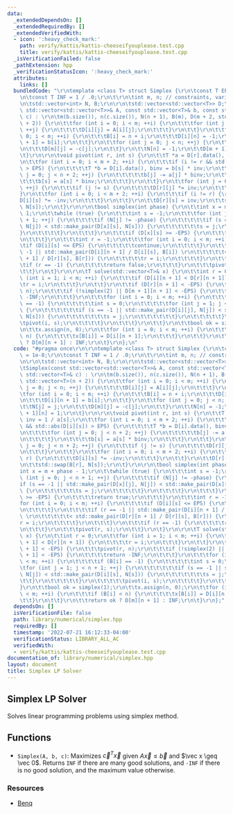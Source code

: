 ```yaml
---
data:
  _extendedDependsOn: []
  _extendedRequiredBy: []
  _extendedVerifiedWith:
  - icon: ':heavy_check_mark:'
    path: verify/kattis/kattis-cheeseifyouplease.test.cpp
    title: verify/kattis/kattis-cheeseifyouplease.test.cpp
  _isVerificationFailed: false
  _pathExtension: hpp
  _verificationStatusIcon: ':heavy_check_mark:'
  attributes:
    links: []
  bundledCode: "\r\ntemplate <class T> struct Simplex {\r\n\tconst T EPS = 1e-8;\r\
    \n\tconst T INF = 1 / .0;\r\n\t\r\n\tint m, n; // constraints, variables\r\n\r\
    \n\tstd::vector<int> N, B;\r\n\r\n\tstd::vector<std::vector<T>> D;\r\n\r\n\tSimplex(const\
    \ std::vector<std::vector<T>>& A, const std::vector<T>& b, const std::vector<T>&\
    \ c) : \r\n\tm(b.size()), n(c.size()), N(n + 1), B(m), D(m + 2, std::vector<T>(n\
    \ + 2)) {\r\n\t\tfor (int i = 0; i < m; ++i) {\r\n\t\t\tfor (int j = 0; j < n;\
    \ ++j) {\r\n\t\t\t\tD[i][j] = A[i][j];\r\n\t\t\t}\r\n\t\t}\r\n\t\tfor (int i =\
    \ 0; i < m; ++i) {\r\n\t\t\tB[i] = n + i;\r\n\t\t\tD[i][n] = -1;\r\n\t\t\tD[i][n\
    \ + 1] = b[i];\r\n\t\t}\r\n\t\tfor (int j = 0; j < n; ++j) {\r\n\t\t\tN[j] = j;\r\
    \n\t\t\tD[m][j] = -c[j];\r\n\t\t}\r\n\t\tN[n] = -1;\r\n\t\tD[m + 1][n] = 1;\r\n\
    \t}\r\n\r\n\tvoid pivot(int r, int s) {\r\n\t\tT *a = D[r].data(), inv = 1 / a[s];\r\
    \n\t\tfor (int i = 0; i < m + 2; ++i) {\r\n\t\t\tif (i != r && std::abs(D[i][s])\
    \ > EPS) {\r\n\t\t\t\tT *b = D[i].data(), binv = b[s] * inv;\r\n\t\t\t\tfor (int\
    \ j = 0; j < n + 2; ++j) {\r\n\t\t\t\t\tb[j] -= a[j] * binv;\r\n\t\t\t\t}\r\n\t\
    \t\t\tb[s] = a[s] * binv;\r\n\t\t\t}\r\n\t\t}\r\n\t\tfor (int j = 0; j < n + 2;\
    \ ++j) {\r\n\t\t\tif (j != s) {\r\n\t\t\t\tD[r][j] *= inv;\r\n\t\t\t}\r\n\t\t\
    }\r\n\t\tfor (int i = 0; i < m + 2; ++i) {\r\n\t\t\tif (i != r) {\r\n\t\t\t\t\
    D[i][s] *= -inv;\r\n\t\t\t}\r\n\t\t}\r\n\t\tD[r][s] = inv;\r\n\t\tstd::swap(B[r],\
    \ N[s]);\r\n\t}\r\n\r\n\tbool simplex(int phase) {\r\n\t\tint x = m + phase -\
    \ 1;\r\n\t\twhile (true) {\r\n\t\t\tint s = -1;\r\n\t\t\tfor (int j = 0; j < n\
    \ + 1; ++j) {\r\n\t\t\t\tif (N[j] != -phase) {\r\n\t\t\t\t\tif (s == -1 || std::make_pair(D[x][j],\
    \ N[j]) < std::make_pair(D[x][s], N[s])) {\r\n\t\t\t\t\t\ts = j;\r\n\t\t\t\t\t\
    }\r\n\t\t\t\t}\r\n\t\t\t}\r\n\t\t\tif (D[x][s] >= -EPS) {\r\n\t\t\t\treturn true;\r\
    \n\t\t\t}\r\n\t\t\tint r = -1;\r\n\t\t\tfor (int i = 0; i < m; ++i) {\r\n\t\t\t\
    \tif (D[i][s] <= EPS) {\r\n\t\t\t\t\tcontinue;\r\n\t\t\t\t}\r\n\t\t\t\tif (r ==\
    \ -1 || std::make_pair(D[i][n + 1] / D[i][s], B[i]) \r\n\t\t\t\t\t< std::make_pair(D[r][n\
    \ + 1] / D[r][s], B[r])) {\r\n\t\t\t\t\tr = i;\r\n\t\t\t\t}\r\n\t\t\t}\r\n\t\t\
    \tif (r == -1) {\r\n\t\t\t\treturn false;\r\n\t\t\t}\r\n\t\t\tpivot(r, s);\r\n\
    \t\t}\r\n\t}\r\n\r\n\tT solve(std::vector<T>& x) {\r\n\t\tint r = 0;\r\n\t\tfor\
    \ (int i = 1; i < m; ++i) {\r\n\t\t\tif (D[i][n + 1] < D[r][n + 1]) {\r\n\t\t\t\
    \tr = i;\r\n\t\t\t}\r\n\t\t}\r\n\t\tif (D[r][n + 1] < -EPS) {\r\n\t\t\tpivot(r,\
    \ n);\r\n\t\t\tif (!simplex(2) || D[m + 1][n + 1] < -EPS) {\r\n\t\t\t\treturn\
    \ -INF;\r\n\t\t\t}\r\n\t\t\tfor (int i = 0; i < m; ++i) {\r\n\t\t\t\tif (B[i]\
    \ == -1) {\r\n\t\t\t\t\tint s = 0;\r\n\t\t\t\t\tfor (int j = 1; j < n + 1; ++j)\
    \ {\r\n\t\t\t\t\t\tif (s == -1 || std::make_pair(D[i][j], N[j]) < std::make_pair(D[i][s],\
    \ N[s])) {\r\n\t\t\t\t\t\t\ts = j;\r\n\t\t\t\t\t\t}\r\n\t\t\t\t\t}\r\n\t\t\t\t\
    \tpivot(i, s);\r\n\t\t\t\t}\r\n\t\t\t}\r\n\t\t}\r\n\t\tbool ok = simplex(1);\r\
    \n\t\tx.assign(n, 0);\r\n\t\tfor (int i = 0; i < m; ++i) {\r\n\t\t\tif (B[i] <\
    \ n) {\r\n\t\t\t\tx[B[i]] = D[i][n + 1];\r\n\t\t\t}\r\n\t\t}\r\n\t\treturn ok\
    \ ? D[m][n + 1] : INF;\r\n\t}\r\n};\n"
  code: "#pragma once\r\n\r\ntemplate <class T> struct Simplex {\r\n\tconst T EPS\
    \ = 1e-8;\r\n\tconst T INF = 1 / .0;\r\n\t\r\n\tint m, n; // constraints, variables\r\
    \n\r\n\tstd::vector<int> N, B;\r\n\r\n\tstd::vector<std::vector<T>> D;\r\n\r\n\
    \tSimplex(const std::vector<std::vector<T>>& A, const std::vector<T>& b, const\
    \ std::vector<T>& c) : \r\n\tm(b.size()), n(c.size()), N(n + 1), B(m), D(m + 2,\
    \ std::vector<T>(n + 2)) {\r\n\t\tfor (int i = 0; i < m; ++i) {\r\n\t\t\tfor (int\
    \ j = 0; j < n; ++j) {\r\n\t\t\t\tD[i][j] = A[i][j];\r\n\t\t\t}\r\n\t\t}\r\n\t\
    \tfor (int i = 0; i < m; ++i) {\r\n\t\t\tB[i] = n + i;\r\n\t\t\tD[i][n] = -1;\r\
    \n\t\t\tD[i][n + 1] = b[i];\r\n\t\t}\r\n\t\tfor (int j = 0; j < n; ++j) {\r\n\t\
    \t\tN[j] = j;\r\n\t\t\tD[m][j] = -c[j];\r\n\t\t}\r\n\t\tN[n] = -1;\r\n\t\tD[m\
    \ + 1][n] = 1;\r\n\t}\r\n\r\n\tvoid pivot(int r, int s) {\r\n\t\tT *a = D[r].data(),\
    \ inv = 1 / a[s];\r\n\t\tfor (int i = 0; i < m + 2; ++i) {\r\n\t\t\tif (i != r\
    \ && std::abs(D[i][s]) > EPS) {\r\n\t\t\t\tT *b = D[i].data(), binv = b[s] * inv;\r\
    \n\t\t\t\tfor (int j = 0; j < n + 2; ++j) {\r\n\t\t\t\t\tb[j] -= a[j] * binv;\r\
    \n\t\t\t\t}\r\n\t\t\t\tb[s] = a[s] * binv;\r\n\t\t\t}\r\n\t\t}\r\n\t\tfor (int\
    \ j = 0; j < n + 2; ++j) {\r\n\t\t\tif (j != s) {\r\n\t\t\t\tD[r][j] *= inv;\r\
    \n\t\t\t}\r\n\t\t}\r\n\t\tfor (int i = 0; i < m + 2; ++i) {\r\n\t\t\tif (i !=\
    \ r) {\r\n\t\t\t\tD[i][s] *= -inv;\r\n\t\t\t}\r\n\t\t}\r\n\t\tD[r][s] = inv;\r\
    \n\t\tstd::swap(B[r], N[s]);\r\n\t}\r\n\r\n\tbool simplex(int phase) {\r\n\t\t\
    int x = m + phase - 1;\r\n\t\twhile (true) {\r\n\t\t\tint s = -1;\r\n\t\t\tfor\
    \ (int j = 0; j < n + 1; ++j) {\r\n\t\t\t\tif (N[j] != -phase) {\r\n\t\t\t\t\t\
    if (s == -1 || std::make_pair(D[x][j], N[j]) < std::make_pair(D[x][s], N[s]))\
    \ {\r\n\t\t\t\t\t\ts = j;\r\n\t\t\t\t\t}\r\n\t\t\t\t}\r\n\t\t\t}\r\n\t\t\tif (D[x][s]\
    \ >= -EPS) {\r\n\t\t\t\treturn true;\r\n\t\t\t}\r\n\t\t\tint r = -1;\r\n\t\t\t\
    for (int i = 0; i < m; ++i) {\r\n\t\t\t\tif (D[i][s] <= EPS) {\r\n\t\t\t\t\tcontinue;\r\
    \n\t\t\t\t}\r\n\t\t\t\tif (r == -1 || std::make_pair(D[i][n + 1] / D[i][s], B[i])\
    \ \r\n\t\t\t\t\t< std::make_pair(D[r][n + 1] / D[r][s], B[r])) {\r\n\t\t\t\t\t\
    r = i;\r\n\t\t\t\t}\r\n\t\t\t}\r\n\t\t\tif (r == -1) {\r\n\t\t\t\treturn false;\r\
    \n\t\t\t}\r\n\t\t\tpivot(r, s);\r\n\t\t}\r\n\t}\r\n\r\n\tT solve(std::vector<T>&\
    \ x) {\r\n\t\tint r = 0;\r\n\t\tfor (int i = 1; i < m; ++i) {\r\n\t\t\tif (D[i][n\
    \ + 1] < D[r][n + 1]) {\r\n\t\t\t\tr = i;\r\n\t\t\t}\r\n\t\t}\r\n\t\tif (D[r][n\
    \ + 1] < -EPS) {\r\n\t\t\tpivot(r, n);\r\n\t\t\tif (!simplex(2) || D[m + 1][n\
    \ + 1] < -EPS) {\r\n\t\t\t\treturn -INF;\r\n\t\t\t}\r\n\t\t\tfor (int i = 0; i\
    \ < m; ++i) {\r\n\t\t\t\tif (B[i] == -1) {\r\n\t\t\t\t\tint s = 0;\r\n\t\t\t\t\
    \tfor (int j = 1; j < n + 1; ++j) {\r\n\t\t\t\t\t\tif (s == -1 || std::make_pair(D[i][j],\
    \ N[j]) < std::make_pair(D[i][s], N[s])) {\r\n\t\t\t\t\t\t\ts = j;\r\n\t\t\t\t\
    \t\t}\r\n\t\t\t\t\t}\r\n\t\t\t\t\tpivot(i, s);\r\n\t\t\t\t}\r\n\t\t\t}\r\n\t\t\
    }\r\n\t\tbool ok = simplex(1);\r\n\t\tx.assign(n, 0);\r\n\t\tfor (int i = 0; i\
    \ < m; ++i) {\r\n\t\t\tif (B[i] < n) {\r\n\t\t\t\tx[B[i]] = D[i][n + 1];\r\n\t\
    \t\t}\r\n\t\t}\r\n\t\treturn ok ? D[m][n + 1] : INF;\r\n\t}\r\n};"
  dependsOn: []
  isVerificationFile: false
  path: library/numerical/simplex.hpp
  requiredBy: []
  timestamp: '2022-07-21 16:12:33-04:00'
  verificationStatus: LIBRARY_ALL_AC
  verifiedWith:
  - verify/kattis/kattis-cheeseifyouplease.test.cpp
documentation_of: library/numerical/simplex.hpp
layout: document
title: Simplex LP Solver
---
```


## Simplex LP Solver

Solves linear programming problems using simplex method. 

## Functions
- `Simplex(A, b, c)`: Maximizes $\vec{c}^T \vec x$ given $A \vec x \leq \vec b$ and $\vec x \geq \vec 0$. Returns `INF` if there are many good solutions, and `-INF` if there is no good solution, and the maximum value otherwise. 

### Resources
- [Benq](https://github.com/bqi343/USACO/blob/4aa96cd195a770c3a7f8977441020036d84b4f24/Implementations/content/numerical/Misc/Simplex.h)

